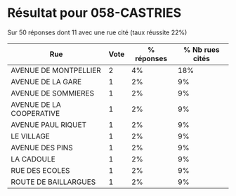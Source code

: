 # Résultat pour 058-CASTRIES

Sur 50 réponses dont 11 avec une rue cité (taux réussite 22%)

| Rue | Vote | % réponses | % Nb rues cités|
|-----|------|------------|----------------|
| AVENUE DE MONTPELLIER | 2 | 4% | 18%|
| AVENUE DE LA GARE | 1 | 2% | 9%|
| AVENUE DE SOMMIERES | 1 | 2% | 9%|
| AVENUE DE LA COOPERATIVE | 1 | 2% | 9%|
| AVENUE PAUL RIQUET | 1 | 2% | 9%|
| LE VILLAGE | 1 | 2% | 9%|
| AVENUE DES PINS | 1 | 2% | 9%|
| LA CADOULE | 1 | 2% | 9%|
| RUE DES ECOLES | 1 | 2% | 9%|
| ROUTE DE BAILLARGUES | 1 | 2% | 9%|
